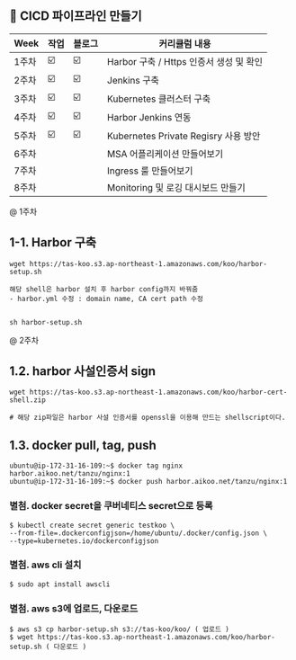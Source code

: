 ##  🍎 CICD 파이프라인 만들기

| Week | 작업 |블로그|커리큘럼 내용 |
| ------ | -- | -- |----------- |
| 1주차 | ☑️ | ☑️ | Harbor 구축 / Https 인증서 생성 및 확인  |
| 2주차 | ☑️ | ☑️ | Jenkins 구축 |
| 3주차 | ☑️ | ☑️ | Kubernetes 클러스터 구축 |
| 4주차 | ☑️ | ☑️ | Harbor Jenkins 연동 |
| 5주차 | ☑️ | ☑️  | Kubernetes Private Regisry 사용 방안 |
| 6주차 |  |  | MSA 어플리케이션 만들어보기  |
| 7주차 |  |  | Ingress 룰 만들어보기 |
| 8주차 |  |  | Monitoring 및 로깅 대시보드 만들기 |

@ 1주차
## 1-1. Harbor 구축
```
wget https://tas-koo.s3.ap-northeast-1.amazonaws.com/koo/harbor-setup.sh

해당 shell은 harbor 설치 후 harbor config까지 바꿔줌
- harbor.yml 수정 : domain name, CA cert path 수정


sh harbor-setup.sh

```

@ 2주차
## 1.2. harbor 사설인증서 sign
```
wget https://tas-koo.s3.ap-northeast-1.amazonaws.com/koo/harbor-cert-shell.zip

# 해당 zip파일은 harbor 사설 인증서를 openssl을 이용해 만드는 shellscript이다.

```

## 1.3. docker pull, tag, push
```
ubuntu@ip-172-31-16-109:~$ docker tag nginx harbor.aikoo.net/tanzu/nginx:1
ubuntu@ip-172-31-16-109:~$ docker push harbor.aikoo.net/tanzu/nginx:1

```



### 별첨.  docker secret을 쿠버네티스 secret으로 등록

```
$ kubectl create secret generic testkoo \
--from-file=.dockerconfigjson=/home/ubuntu/.docker/config.json \
--type=kubernetes.io/dockerconfigjson

```

### 별첨. aws cli 설치
```
$ sudo apt install awscli

```
### 별첨. aws s3에 업로드, 다운로드
```
$ aws s3 cp harbor-setup.sh s3://tas-koo/koo/ ( 업로드 )
$ wget https://tas-koo.s3.ap-northeast-1.amazonaws.com/koo/harbor-setup.sh ( 다운로드 )
```



